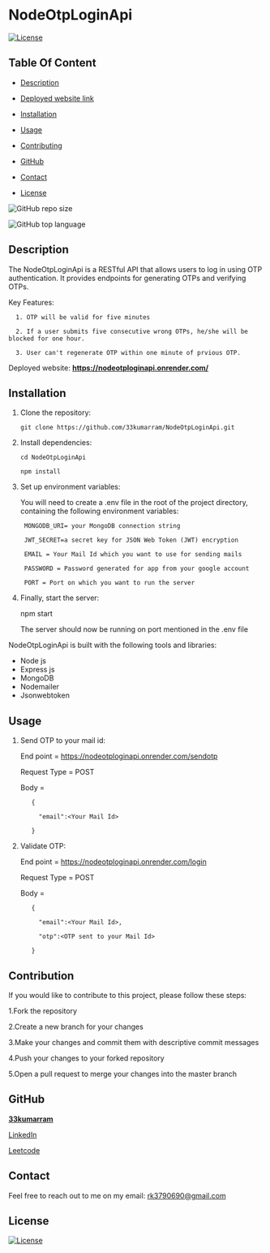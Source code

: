 # NodeOtpLoginApi

  [![License](https://img.shields.io/static/v1?label=License&message=MIT&color=blue&?style=plastic&logo=appveyor)](https://opensource.org/license/MIT)



## Table Of Content

- [Description](#description)
- [Deployed website link](#deployedWebsite)
- [Installation](#installation)
- [Usage](#usage)
- [Contributing](#contribution)

- [GitHub](#github)
- [Contact](#contact)
- [License](#license)




![GitHub repo size](https://img.shields.io/github/repo-size/33kumarram/NodeOtpLoginApi?style=plastic)

  ![GitHub top language](https://img.shields.io/github/languages/top/33kumarram/NodeOtpLoginApi?style=plastic)



## Description

  The NodeOtpLoginApi is a RESTful API that allows users to log in using OTP authentication. It provides endpoints for generating OTPs and verifying OTPs.
  
  
  
  Key Features:
  
      1. OTP will be valid for five minutes
      
      2. If a user submits five consecutive wrong OTPs, he/she will be blocked for one hour.
      
      3. User can't regenerate OTP within one minute of prvious OTP. 







<p>Deployed website: <strong><a href="https://nodeotploginapi.onrender.com/">https://nodeotploginapi.onrender.com/</a></strong>








## Installation

1. Clone the repository:

       git clone https://github.com/33kumarram/NodeOtpLoginApi.git


2. Install dependencies:

       cd NodeOtpLoginApi

       npm install


3. Set up environment variables:
  
      You will need to create a .env file in the root of the project directory, containing the following environment variables:

        MONGODB_URI= your MongoDB connection string

        JWT_SECRET=a secret key for JSON Web Token (JWT) encryption

        EMAIL = Your Mail Id which you want to use for sending mails
      
        PASSWORD = Password generated for app from your google account

        PORT = Port on which you want to run the server

4. Finally, start the server:

     npm start

     The server should now be running on port mentioned in the .env file





NodeOtpLoginApi is built with the following tools and libraries: <ul><li>Node js </li><li>Express js </li><li>MongoDB </li><li>Nodemailer</li><li>Jsonwebtoken</li></ul>





## Usage
 
1. Send OTP to your mail id: 


   End point = https://nodeotploginapi.onrender.com/sendotp

   Request Type = POST

   Body = 
   
          {
   
            "email":<Your Mail Id>
  
          }

2. Validate OTP:

   End point = https://nodeotploginapi.onrender.com/login

   Request Type = POST

   Body = 
   
          {
   
            "email":<Your Mail Id>,
  
            "otp":<OTP sent to your Mail Id>
  
          }









## Contribution
 
If you would like to contribute to this project, please follow these steps:

1.Fork the repository

2.Create a new branch for your changes

3.Make your changes and commit them with descriptive commit messages

4.Push your changes to your forked repository

5.Open a pull request to merge your changes into the master branch








## GitHub

<a href="https://github.com/33kumarram"><strong>33kumarram</a></strong>



<a href="https://www.linkedin.com/in/ramesh-kumar-33613a174/">LinkedIn</a></strong></p>


<a href="https://leetcode.com/kumarram/">Leetcode</a></strong></p>





## Contact

Feel free to reach out to me on my email:
rk3790690@gmail.com





## License

[![License](https://img.shields.io/static/v1?label=Licence&message=MIT&color=blue)](https://opensource.org/license/MIT)


